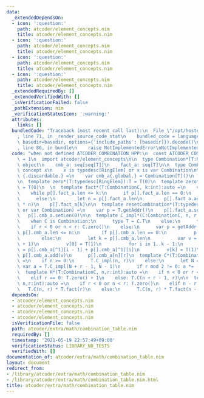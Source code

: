 ```yaml
---
data:
  _extendedDependsOn:
  - icon: ':question:'
    path: atcoder/element_concepts.nim
    title: atcoder/element_concepts.nim
  - icon: ':question:'
    path: atcoder/element_concepts.nim
    title: atcoder/element_concepts.nim
  - icon: ':question:'
    path: atcoder/element_concepts.nim
    title: atcoder/element_concepts.nim
  - icon: ':question:'
    path: atcoder/element_concepts.nim
    title: atcoder/element_concepts.nim
  _extendedRequiredBy: []
  _extendedVerifiedWith: []
  _isVerificationFailed: false
  _pathExtension: nim
  _verificationStatusIcon: ':warning:'
  attributes:
    links: []
  bundledCode: "Traceback (most recent call last):\n  File \"/opt/hostedtoolcache/Python/3.10.4/x64/lib/python3.10/site-packages/onlinejudge_verify/documentation/build.py\"\
    , line 71, in _render_source_code_stat\n    bundled_code = language.bundle(stat.path,\
    \ basedir=basedir, options={'include_paths': [basedir]}).decode()\n  File \"/opt/hostedtoolcache/Python/3.10.4/x64/lib/python3.10/site-packages/onlinejudge_verify/languages/nim.py\"\
    , line 86, in bundle\n    raise NotImplementedError\nNotImplementedError\n"
  code: "when not defined ATCODER_COMBINATION_HPP:\n  const ATCODER_COMBINATION_HPP*\
    \ = 1\n  import atcoder/element_concepts\n\n  type Combination*[T:RingElem] =\
    \ object\n    cmb_a: seq[seq[T]]\n    fact_a: seq[T]\n\n  type CombinationC* =\
    \ concept x\n    x is typedesc[RingElem] or x is var Combination\n\n  proc getAddr(T:typedesc[RingElem]):auto\
    \ {.discardable.} =\n    var cmb_a{.global.} = Combination[T]()\n    return cmb_a.addr\n\
    \n  template zero*(T:typedesc[RingElem]):T = T(0)\n  template zero*[T:RingElem](cmb:Combination[T]):T\
    \ = T(0)\n  \n  template fact*(T:CombinationC, k:int):auto =\n    var p = T.getAddr\n\
    \    while p[].fact_a.len <= k:\n      if p[].fact_a.len == 0:\n        p[].fact_a.add(T(1))\n\
    \      else:\n        let n = p[].fact_a.len\n        p[].fact_a.add(p[].fact_a[^1]\
    \ * n)\n    p[].fact_a[k]\n\n  template resetCombination*(T:typedesc[RingElem]\
    \ or var Combination) =\n    var p = T.getAddr()\n    p[].fact_a.setLen(0)\n \
    \   p[].cmb_a.setLen(0)\n\n  template C_impl*(C:CombinationC, n, r:int):auto =\n\
    \    when C is Combination:\n      type T = C.T\n    else:\n      type T = C\n\
    \    if r < 0 or n < r: C.zero()\n    else:\n      var p = getAddr(C)\n      while\
    \ p[].cmb_a.len <= n:\n        if p[].cmb_a.len == 0:\n          p[].cmb_a.add(@[T(1)])\n\
    \        else:\n          let k = p[].cmb_a.len\n          var v = newSeq[T](k\
    \ + 1)\n          v[0] = T(1)\n          for i in 1..k - 1:\n            v[i]\
    \ = p[].cmb_a[^1][i - 1] + p[].cmb_a[^1][i]\n          v[k] = T(1)\n         \
    \ p[].cmb_a.add(v)\n      p[].cmb_a[n][r]\n  template C*(T:CombinationC, n,r:int):auto\
    \ =\n    if n >= 0:\n      T.C_impl(n, r)\n    else:\n      let N = -n\n     \
    \ var a = T.C_impl(N + r - 1, N - 1)\n      if r mod 2 != 0: a *= -1\n      a\n\
    \  template H*(T:CombinationC, n,r:int):auto =\n    if n < 0 or r < 0: T.zero()\n\
    \    elif r == 0: T.zero() + 1\n    else: T.C(n + r - 1, r)\n\n  template P*(T:CombinationC,\
    \ n,r:int):auto =\n    if r < 0 or n < r: T.zero()\n    elif n - r >= r:\n   \
    \   T.C(n, r) * T.fact(r)\n    else:\n      T.C(n, r) * T.fact(n - r)\n"
  dependsOn:
  - atcoder/element_concepts.nim
  - atcoder/element_concepts.nim
  - atcoder/element_concepts.nim
  - atcoder/element_concepts.nim
  isVerificationFile: false
  path: atcoder/extra/math/combination_table.nim
  requiredBy: []
  timestamp: '2021-05-19 22:57:49+09:00'
  verificationStatus: LIBRARY_NO_TESTS
  verifiedWith: []
documentation_of: atcoder/extra/math/combination_table.nim
layout: document
redirect_from:
- /library/atcoder/extra/math/combination_table.nim
- /library/atcoder/extra/math/combination_table.nim.html
title: atcoder/extra/math/combination_table.nim
---
```

